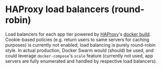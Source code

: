 # HAProxy load balancers (round-robin)
Load balancers for each app tier powered by [HAProxy](http://www.haproxy.org/)'s
[docker build](http://hub.docker.com/_/haproxy/). Cookie-based policies 
(e.g. return users to same servers for caching purposes) is currently 
not enabled; load balancing is purely round-robin style. 
In actual production, Docker Swarm would (should) be
used, and could leverage `docker-compose`'s `scale` feature (currently
not used, app servers are fully enumerated and handled by respective load
balancers).
